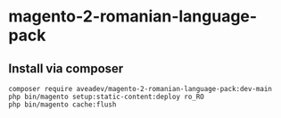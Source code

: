 # magento-2-romanian-language-pack

## Install via composer

```
composer require aveadev/magento-2-romanian-language-pack:dev-main
php bin/magento setup:static-content:deploy ro_RO
php bin/magento cache:flush
```
